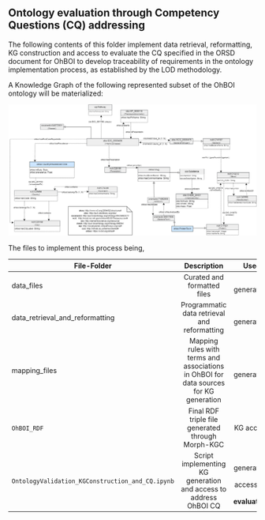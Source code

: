 ## Ontology evaluation through Competency Questions (CQ) addressing

The following contents of this folder implement data retrieval, reformatting, KG construction and access to evaluate the CQ specified in the ORSD document for OhBOI to develop traceability of requirements in the ontology implementation process, as established by the LOD methodology.

A Knowledge Graph of the following represented subset of the OhBOI ontology will be materialized:

![image](./KG_SUBSET.png)



The files to implement this process being,

| File-Folder  |      Description      |  Used in |
|----------|:-------------:|------:|
| data_files | Curated and formatted files | KG generation |
| data_retrieval_and_reformatting | Programmatic data retrieval and reformatting   | KG generation |
| mapping_files | Mapping rules with terms and associations in OhBOI for data sources for KG generation | KG generation |
| `OhBOI_RDF` | Final RDF triple file generated through Morph-KGC  | KG access |
| `OntologyValidation_KGConstruction_and_CQ.ipynb` | Script implementing KG generation and access to address OhBOI CQ | KG generation and access --> **CQ evaluation** |

